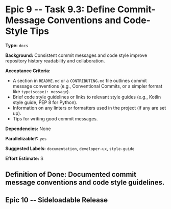 # Epic 9 -- Task 9.3: Define Commit-Message Conventions and Code-Style Tips

**Type:** `docs`

**Background:** Consistent commit messages and code style improve repository history readability and collaboration.

**Acceptance Criteria:**
*   A section in `README.md` or a `CONTRIBUTING.md` file outlines commit message conventions (e.g., Conventional Commits, or a simpler format like `type(scope): message`).
*   Brief code style guidelines or links to relevant style guides (e.g., Kotlin style guide, PEP 8 for Python).
*   Information on any linters or formatters used in the project (if any are set up).
*   Tips for writing good commit messages.

**Dependencies:** None

**Parallelizable?:** `yes`

**Suggested Labels:** `documentation`, `developer-ux`, `style-guide`

**Effort Estimate:** S

**Definition of Done:** Documented commit message conventions and code style guidelines.
---
## Epic 10 -- Sideloadable Release
